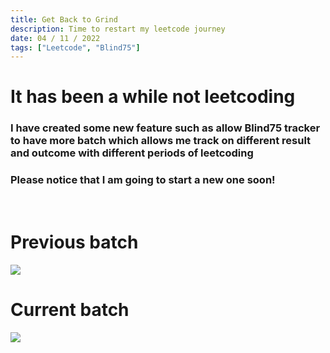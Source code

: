 ```yaml
---
title: Get Back to Grind
description: Time to restart my leetcode journey
date: 04 / 11 / 2022
tags: ["Leetcode", "Blind75"]
---
```


<h1>It has been a while not leetcoding</h1>

<h3>I have created some new feature such as allow Blind75 tracker to have more batch which allows me track on different result and outcome with different periods of leetcoding</h3>
<h3>Please notice that I am going to start a new one soon!</h3>
<br/>
<h1>Previous batch</h1>
<Image layout='fill' src='/image/Blog/20221104-0100/20221104-0001.jpg'></Image><br/>
<h1>Current batch</h1>
<Image layout='fill' src='/image/Blog/20221104-0100/20221104-0002.jpg'></Image><br/>
<br/>
<br/>

